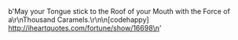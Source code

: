 b'May your Tongue stick to the Roof of your Mouth with the Force of a\r\nThousand Caramels.\r\n\n[codehappy] http://iheartquotes.com/fortune/show/16698\n'